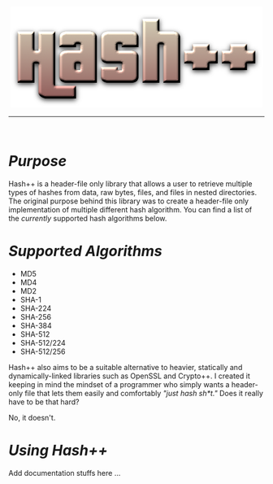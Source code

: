 <p align="center">
  <img src="/images/hppimg.png">
</p>
<hr>
<br>
<h1><i>Purpose</i></h1>
Hash++ is a header-file only library that allows a user to retrieve multiple types of hashes from data, raw bytes, files, and files in nested directories. The original purpose behind this library was to create a header-file only implementation of multiple different hash algorithm. You can find a list of the <i>currently</i> supported hash algorithms below.

<h1><i>Supported Algorithms</i></h1>
<ul>
  <li>MD5</li>
  <li>MD4</li>
  <li>MD2</li>
  <li>SHA-1</li>
  <li>SHA-224</li>
  <li>SHA-256</li>
  <li>SHA-384</li>
  <li>SHA-512</li>
  <li>SHA-512/224</li>
  <li>SHA-512/256 </li>
</ul>

Hash++ also aims to be a suitable alternative to heavier, statically and dynamically-linked libraries such as OpenSSL and Crypto++. I created it keeping in mind the mindset of a programmer who simply wants a header-only file that lets them easily and comfortably <i>"just hash sh*t."</i> Does it really have to be that hard?

No, it doesn't. 

<h1><i>Using Hash++</i></h1>
Add documentation stuffs here ...

